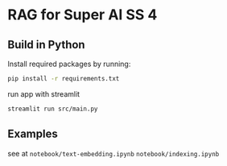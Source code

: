 # RAG for Super AI SS 4


## Build in Python 

Install required packages by running:
```sh
pip install -r requirements.txt
```
run app with streamlit
```sh
streamlit run src/main.py       
```

## Examples

see at 
`notebook/text-embedding.ipynb`
`notebook/indexing.ipynb`


